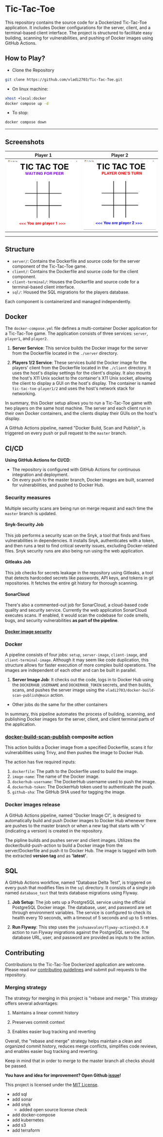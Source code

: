 # Tic-Tac-Toe

This repository contains the source code for a Dockerized Tic-Tac-Toe application. It includes Docker configurations for the server, client, and a terminal-based client interface. The project is structured to facilitate easy building, scanning for vulnerabilities, and pushing of Docker images using GitHub Actions.


## How to Play?

- Clone the Repository

```bash
git clone https://github.com/vladi2703/Tic-Tac-Toe.git
```

- On linux machine:

```bash
xhost +local:docker
docker compose up -d
```

- To stop:

```bash
docker compose down
```

---

## Screenshots

|            Player 1             |            Player 2             |
| :-----------------------------: | :-----------------------------: |
| ![Player 1](images/Player1.png) | ![Player 2](images/Player2.png) |

---

## Structure

- `server/`: Contains the Dockerfile and source code for the server component of the Tic-Tac-Toe game.
- `client/`: Contains the Dockerfile and source code for the client component.
- `client-terminal/`: Houses the Dockerfile and source code for a terminal-based client interface.
- `sql/`: Housed the SQL migrations for the players database.

Each component is containerized and managed independently.

## Docker

The `docker-compose.yml` file defines a multi-container Docker application for a Tic-Tac-Toe game. The application consists of three services: `server`, `player1`, and `player2`.

1. **Server Service**: This service builds the Docker image for the server from the Dockerfile located in the `./server` directory. 

2. **Players 1/2 Service**: These services build the Docker image for the players' client from the Dockerfile located in the `./client` directory. It uses the host's display settings for the client's display. It also mounts the host's X11 Unix socket to the container's X11 Unix socket, allowing the client to display a GUI on the host's display. The container is named `tic-tac-toe-player1/2` and uses the host's network stack for networking.

In summary, this Docker setup allows you to run a Tic-Tac-Toe game with two players on the same host machine. The server and each client run in their own Docker containers, and the clients display their GUIs on the host's display.

A GitHub Actions pipeline, named "Docker Build, Scan and Publish", is triggered on every push or pull request to the `master` branch. 

## CI/CD

**Using GitHub Actions for CI/CD**:

- The repository is configured with GitHub Actions for continuous integration and deployment.
- On every push to the master branch, Docker images are built, scanned for vulnerabilities, and pushed to Docker Hub.

### Security measures

Multiple security scans are being run on merge request and each time the `master` branch is updated.

#### Snyk-Security Job

 This job performs a security scan on the Snyk, a tool that finds and fixes vulnerabilities in dependencies. It installs Snyk, authenticates with a token, and then runs a test to find critical severity issues, excluding Docker-related files. Snyk security runs are also being run using the web application. 

#### Gitleaks Job 

This job checks for secrets leakage in the repository using Gitleaks, a tool that detects hardcoded secrets like passwords, API keys, and tokens in git repositories. It fetches the entire git history for thorough scanning.

#### SonarCloud

There's also a commented-out job for SonarCloud, a cloud-based code quality and security service. Currently the web application SonarCloud executes scans. If enabled, it would scan the codebase for code smells, bugs, and security vulnerabilities **as part of the pipeline**.

#### [Docker image security](#docker-build-scan-publish-composite-action) 

### Docker


A pipeline consists of four jobs: `setup`, `server-image`, `client-image`, and `client-terminal-image`. Although it may seem like code duplication, this structure allows for faster execution of more complex build operations. The images are independent of each other and can be built in parallel.


1. **Server Image Job**: It checks out the code, logs in to Docker Hub using the `DOCKERHUB_USERNAME` and `DOCKERHUB_TOKEN` secrets, and then builds, scans, and pushes the server image using the `vladi2703/docker-build-scan-publish@main` action.

- Other jobs do the same for the other containers

In summary, this pipeline automates the process of building, scanning, and publishing Docker images for the server, client, and client terminal parts of the application.

### [docker-build-scan-publish](https://github.com/vladi2703/docker-build-scan-publish) composite action

This action builds a Docker image from a specified Dockerfile, scans it for vulnerabilities using Trivy, and then pushes the image to Docker Hub.

The action has five required inputs:

1. `dockerfile`: The path to the Dockerfile used to build the image.
2. `image-name`: The name of the Docker image.
3. `dockerhub-username`: The DockerHub username used to push the image.
4. `dockerhub-token`: The DockerHub token used to authenticate the push.
5. `github-sha`: The GitHub SHA used for tagging the image.

### Docker images release 

A GitHub Actions pipeline, named "Docker Image CI", is designed to automatically build and push Docker images to Docker Hub whenever there are pushes to the master branch or when a new tag that starts with 'v' (indicating a version) is created in the repository. 

The pipline builds and pushes server and client images.  Utilizes the docker/build-push-action to build a Docker image from the server/Dockerfile and push it to Docker Hub. The image is tagged with both the extracted **version tag** and as **'latest'**.

## SQL

A GitHub Actions workflow, named "Database Delta Test", is triggered on every push that modifies files in the `sql` directory. It consists of a single job named `database_test` that tests database migrations using Flyway.

1. **Job Setup**: The job sets up a PostgreSQL service using the official PostgreSQL Docker image. The database, user, and password are set through environment variables. The service is configured to check its health every 10 seconds, with a timeout of 5 seconds and up to 5 retries.

2. **Run Flyway**: This step uses the `joshuaavalon/flyway-action@v3.0.0` action to run Flyway migrations against the PostgreSQL service. The database URL, user, and password are provided as inputs to the action.

## Contributing

Contributions to the Tic-Tac-Toe Dockerized application are welcome. Please read our [contributing guidelines](CODESTYLE.md) and submit pull requests to the repository.  

### Merging strategy

The strategy for merging in this project is "rebase and merge." This strategy offers several advantages:

1. Maintains a linear commit history

2. Preserves commit context

3. Enables easier bug tracking and reverting

Overall, the "rebase and merge" strategy helps maintain a clean and organized commit history, reduces merge conflicts, simplifies code reviews, and enables easier bug tracking and reverting.

Keep in mind that in order to merge to the master branch all checks should be passed.

**You have and idea for improvement? Open Github [issue](https://github.com/vladi2703/Tic-Tac-Toe/issues)!**


This project is licensed under the [MIT License](LICENSE).

- add sql
- add sonar
- add snyk
  - added open source license check
- add docker-compose
- add kubernetes
- add s3
- add terraform
